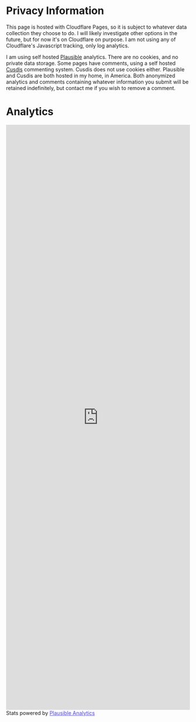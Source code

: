 <!-- BEGIN ARISE ------------------------------
Title:: "Privacy Information"

Author:: "Ben Robeson"
Description:: "Privacy details for the website."
Language:: "en"
Thumbnail:: "shield-question.svg"
Published Date:: "2025-01-24"
Modified Date:: "2025-01-28"

content_header:: "false"
rss_hide:: "false"
comments:: "true"
---- END ARISE \\ DO NOT MODIFY THIS LINE ---->

# Privacy Information

This page is hosted with Cloudflare Pages, so it is subject to whatever data collection they choose to do. I will likely investigate other options in the future, but for now it's on Cloudflare on purpose. I am not using any of Cloudflare's Javascript tracking, only log analytics. 

I am using self hosted <a href="https://plausible.io/self-hosted-web-analytics" target="_blank">Plausible</a> analytics. There are no cookies, and no private data storage. Some pages have comments, using a self hosted <a href="https://cusdis.com/doc#/" target="_blank">Cusdis</a> commenting system. Cusdis does not use cookies either. Plausible and Cusdis are both hosted in my home, in America. Both anonymized analytics and comments containing whatever information you submit will be retained indefinitely, but contact me if you wish to remove a comment. 

# Analytics
<iframe plausible-embed src="https://analytics.robeson.me/share/blog.robeson.com?auth=yBXnk7OMKm2SpemPo2O1_&embed=true&theme=dark" scrolling="no" frameborder="0" loading="lazy" style="width: 1px; min-width: 100%; height: 1600px;"></iframe>
<div style="font-size: 14px; padding-bottom: 14px;">Stats powered by <a target="_blank" style="color: #4F46E5; text-decoration: underline;" href="https://plausible.io">Plausible Analytics</a></div>
<script async src="https://analytics.robeson.me/js/embed.host.js"></script>